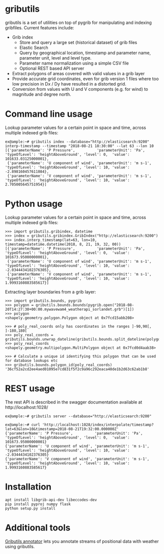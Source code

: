 # gributils
gributils is a set of utilities on top of pygrib for manipulating and
indexing gribfiles. Current features include:

* Grib index
  * Store and query a large set (historical dataset) of grib files
  * Elastic Search
  * Query by geographical location, timestamp and parameter name,
    parameter unit, level and level type.
  * Parameter name normalization using a simple CSV file
  * Optional REST based API server
* Extract polygons of areas covered with valid values in a grib layer
* Provide accurate grid coordinates, even for grib version 1 files
  where too low precision in Dx / Dy have resulted in a distorted grid.
* Conversion from values with U and V components (e.g. for wind) to
  magnitude and degree north.


# Command line usage

Lookup parameter values for a certain point in space and time, across
multiple indexed grib files:

    ex@ample:~# gributils index --database="http://elasticsearch:9200" interp-timestamp --timestamp "2018-08-21 18:30:00" --lat 63 --lon 10
    [{'parameterName': 'P Pressure',          'parameterUnit': 'Pa',    'typeOfLevel': 'heightAboveGround', 'level': 0,  'value': 101633.03125000001},
     {'parameterName': 'U component of wind', 'parameterUnit': 'm s-1', 'typeOfLevel': 'heightAboveGround', 'level': 10, 'value': -2.898160457611084},
     {'parameterName': 'V component of wind', 'parameterUnit': 'm s-1', 'typeOfLevel': 'heightAboveGround', 'level': 10, 'value': 2.705005645751954}]

# Python usage

Lookup parameter values for a certain point in space and time, across
multiple indexed grib files:

    >>> import gributils.gribindex, datetime
    >>> index = gributils.gribindex.GribIndex("http://elasticsearch:9200")
    >>> index.interp_timestamp(lat=63, lon=10, timestamp=datetime.datetime(2018, 8, 21, 19, 32, 00))
    [{'parameterName': 'P Pressure',          'parameterUnit': 'Pa',    'typeOfLevel': 'heightAboveGround', 'level': 0,  'value': 101673.95000000001},
     {'parameterName': 'U component of wind', 'parameterUnit': 'm s-1', 'typeOfLevel': 'heightAboveGround', 'level': 10, 'value': -2.0344434102376305},
     {'parameterName': 'V component of wind', 'parameterUnit': 'm s-1', 'typeOfLevel': 'heightAboveGround', 'level': 10, 'value': 1.9993160883585617}]


Extracting layer boundaries from a grib layer:

    >>> import gributils.bounds, pygrib
    >>> polygon = gributils.bounds.bounds(pygrib.open("2018-08-20T14:27:30+00:00.mywavewam4_weatherapi_sorlandet.grb")[1])
    >>> polygon
    <shapely.geometry.polygon.Polygon object at 0x7fcd15abb208>

    >>> # poly_real_coords only has coordinates in the ranges ]-90,90[, ]-180,180[
    >>> poly_real_coords = gributils.bounds.unwrap_dateline(gributils.bounds.split_dateline(polygon))
    >>> poly_real_coords
    <shapely.geometry.multipolygon.MultiPolygon object at 0x7fcd0d4aab38>

    >>> # Calculate a unique id identifying this polygon that can be used for database lookups etc
    >>> gributils.bounds.polygon_id(poly_real_coords)
    '36cf52a2cd2ee4aed01095e7cd831f5f2c9a96c292eaca40de1b2d63c62ab1b8'

# REST usage

The rest API is described in the swagger documentation available at http://localhost:1028/

    ex@ample:~# gributils server --database="http://elasticsearch:9200"

    ex@ample:~# curl 'http://localhost:1028/index/interpolate/timestamp?lat=63&lon=10&timestamp=2018-08-21T19:32:00.000000Z'
    {'parameterName': 'P Pressure',          'parameterUnit': 'Pa',    'typeOfLevel': 'heightAboveGround', 'level': 0,  'value': 101673.95000000001}
    {'parameterName': 'U component of wind', 'parameterUnit': 'm s-1', 'typeOfLevel': 'heightAboveGround', 'level': 10, 'value': -2.0344434102376305}
    {'parameterName': 'V component of wind', 'parameterUnit': 'm s-1', 'typeOfLevel': 'heightAboveGround', 'level': 10, 'value': 1.9993160883585617}

# Installation

    apt install libgrib-api-dev libeccodes-dev
    pip install pyproj numpy flask
    python setup.py install

# Additional tools

[Gributils annotator](https://github.com/innovationgarage/gributils-annotator) lets you annotate streams of positional data with weather using gributils.
